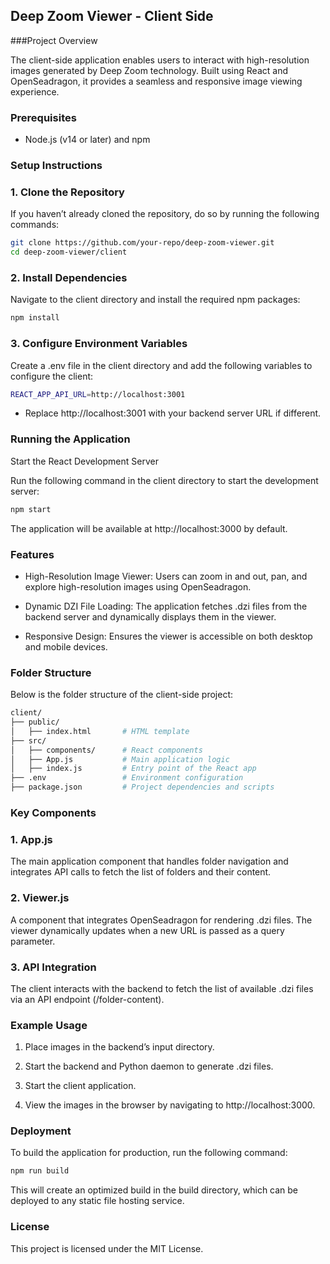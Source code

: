 ## Deep Zoom Viewer - Client Side

###Project Overview

The client-side application enables users to interact with high-resolution images generated by Deep Zoom technology. Built using React and OpenSeadragon, it provides a seamless and responsive image viewing experience.

### Prerequisites

- Node.js (v14 or later) and npm

### Setup Instructions

### 1. Clone the Repository

If you haven’t already cloned the repository, do so by running the following commands:
```bash
git clone https://github.com/your-repo/deep-zoom-viewer.git
cd deep-zoom-viewer/client
```
### 2. Install Dependencies

Navigate to the client directory and install the required npm packages:
```bash
npm install
```
### 3. Configure Environment Variables

Create a .env file in the client directory and add the following variables to configure the client:
```bash
REACT_APP_API_URL=http://localhost:3001
```
- Replace http://localhost:3001 with your backend server URL if different.

### Running the Application

Start the React Development Server

Run the following command in the client directory to start the development server:
```bash
npm start
```
The application will be available at http://localhost:3000 by default.

### Features

- High-Resolution Image Viewer: Users can zoom in and out, pan, and explore high-resolution images using OpenSeadragon.

- Dynamic DZI File Loading: The application fetches .dzi files from the backend server and dynamically displays them in the viewer.

- Responsive Design: Ensures the viewer is accessible on both desktop and mobile devices.

### Folder Structure

Below is the folder structure of the client-side project:
```bash
client/
├── public/
│   ├── index.html       # HTML template
├── src/
│   ├── components/      # React components
│   ├── App.js           # Main application logic
│   ├── index.js         # Entry point of the React app
├── .env                 # Environment configuration
├── package.json         # Project dependencies and scripts
```
### Key Components

### 1. App.js

The main application component that handles folder navigation and integrates API calls to fetch the list of folders and their content.

### 2. Viewer.js

A component that integrates OpenSeadragon for rendering .dzi files. The viewer dynamically updates when a new URL is passed as a query parameter.

### 3. API Integration

The client interacts with the backend to fetch the list of available .dzi files via an API endpoint (/folder-content).

### Example Usage

1. Place images in the backend’s input directory.

2. Start the backend and Python daemon to generate .dzi files.

3. Start the client application.

4. View the images in the browser by navigating to http://localhost:3000.

### Deployment

To build the application for production, run the following command:
```bash
npm run build
```
This will create an optimized build in the build directory, which can be deployed to any static file hosting service.

### License

This project is licensed under the MIT License.